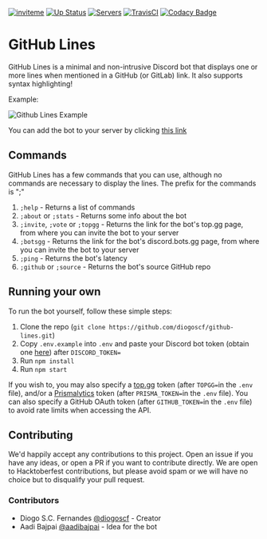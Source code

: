 [![inviteme](https://img.shields.io/static/v1?style=flat&logo=discord&logoColor=FFF&label=&message=invite%20me&color=7289DA)](https://top.gg/bot/708282735227174922)
[![Up Status](https://top.gg/api/widget/status/708282735227174922.svg)](https://top.gg/bot/708282735227174922)
[![Servers](https://top.gg/api/widget/servers/708282735227174922.svg)](https://top.gg/bot/708282735227174922)
[![TravisCI](https://travis-ci.com/diogoscf/github-lines.svg?branch=master)](https://travis-ci.com/diogoscf/github-lines)
[![Codacy Badge](https://api.codacy.com/project/badge/Grade/baf4e71f649147189e973c38fd5cd425)](https://app.codacy.com/manual/diogoscf/github-lines?utm_source=github.com&utm_medium=referral&utm_content=diogoscf/github-lines&utm_campaign=Badge_Grade_Dashboard)

# GitHub Lines

GitHub Lines is a minimal and non-intrusive Discord bot that displays one or more lines when mentioned in a GitHub (or GitLab) link.
It also supports syntax highlighting!

Example:

![Github Lines Example](https://github.com/diogoscf/github-lines/raw/master/assets/github-lines-example.PNG)

You can add the bot to your server by clicking [this link](https://discord.com/api/oauth2/authorize?client_id=708282735227174922&permissions=26688&scope=bot)

## Commands

GitHub Lines has a few commands that you can use, although no commands are necessary to display the lines. The prefix for the commands is ";"

 1. `;help` - Returns a list of commands
 2. `;about` or `;stats` - Returns some info about the bot
 3. `;invite`, `;vote` or `;topgg` - Returns the link for the bot's top.gg page, from where you can invite the bot to your server
 4. `;botsgg` - Returns the link for the bot's discord.bots.gg page, from where you can invite the bot to your server
 5. `;ping` - Returns the bot's latency
 6. `;github` or `;source` - Returns the bot's source GitHub repo

## Running your own

To run the bot yourself, follow these simple steps:

 1. Clone the repo (`git clone https://github.com/diogoscf/github-lines.git`)
 2. Copy `.env.example` into `.env` and paste your Discord bot token (obtain one [here](https://discord.com/developers/applications/)) after `DISCORD_TOKEN=`
 3. Run `npm install`
 4. Run `npm start`

If you wish to, you may also specify a [top.gg](https://top.gg/) token (after `TOPGG=`in the `.env` file), and/or a [Prismalytics](https://prismalytics.herokuapp.com) token (after `PRISMA_TOKEN=`in the `.env` file). You can also specify a GitHub OAuth token (after `GITHUB_TOKEN=`in the `.env` file) to avoid rate limits when accessing the API.

## Contributing

We'd happily accept any contributions to this project. Open an issue if you have any ideas, or open a PR if you want to contribute directly. We are open to Hacktoberfest contributions, but please avoid spam or we will have no choice but to disqualify your pull request.

### Contributors

- Diogo S.C. Fernandes [@diogoscf](https://github.com/diogoscf/) - Creator
- Aadi Bajpai [@aadibajpai](https://github.com/aadibajpai/) - Idea for the bot
